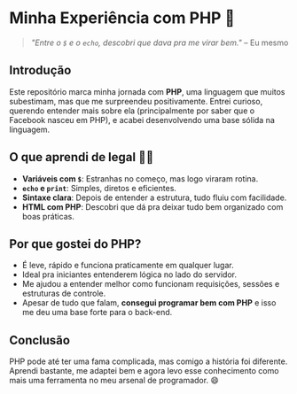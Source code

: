 # Minha Experiência com PHP 🐘

> *"Entre o `$` e o `echo`, descobri que dava pra me virar bem."* – Eu mesmo

## Introdução

Este repositório marca minha jornada com **PHP**, uma linguagem que muitos subestimam, mas que me surpreendeu positivamente. Entrei curioso, querendo entender mais sobre ela (principalmente por saber que o Facebook nasceu em PHP), e acabei desenvolvendo uma base sólida na linguagem.

## O que aprendi de legal 👨‍💻

- **Variáveis com `$`**: Estranhas no começo, mas logo viraram rotina.
- **`echo` e `print`**: Simples, diretos e eficientes.
- **Sintaxe clara**: Depois de entender a estrutura, tudo fluiu com facilidade.
- **HTML com PHP**: Descobri que dá pra deixar tudo bem organizado com boas práticas.

## Por que gostei do PHP?

- É leve, rápido e funciona praticamente em qualquer lugar.
- Ideal pra iniciantes entenderem lógica no lado do servidor.
- Me ajudou a entender melhor como funcionam requisições, sessões e estruturas de controle.
- Apesar de tudo que falam, **consegui programar bem com PHP** e isso me deu uma base forte para o back-end.

## Conclusão

PHP pode até ter uma fama complicada, mas comigo a história foi diferente. Aprendi bastante, me adaptei bem e agora levo esse conhecimento como mais uma ferramenta no meu arsenal de programador. 😄
